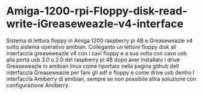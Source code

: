 # Amiga-1200-rpi-Floppy-disk-read-write-iGreaseweazle-v4-interface

Sistema di lettura floppy in Amiga 1200 raspberry pi 4B e Greaseweazle v4 sotto sistema
 operativo amibian. Colleganto un lettore floppy disk all interfaccia greaseweazle v4
 con i cavi floppy e a sua volta con cavo usb alla porta usb 3.0 o 2.0 del raspberry pi 4B
 dopo aver installato i drive Greaseweazle in amibian linux come riportato nella pagina github
 dell interfaccia Greaseweazle per fare gli adf e floppy e come drive usb dentro l interfaccia 
 Amiberry di amibian, sempre se non possibile altra soluzione con configurazione Amiberry.
